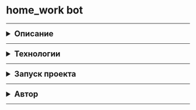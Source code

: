 # home_work bot
***
<details>
    <summary style="font-size: 16pt; font-weight: bold">Описание</summary>

Телеграм-бот, который с периодичностью в 10 минут обращается к API сервиса Яндекс.Домашка и проверяет статус отправленной на ревью домашней работы. 
При обновлении статуса анализирует ответ API и отправляет соответствующее сообщение в Telegram. 
Логирует свою работу и отправляет соответствующие уведомления в Telegram.
</details>

***
<details>
    <summary style="font-size: 16pt; font-weight: bold">Технологии</summary>

* Python 3.8.9
* python-telegram-bot 13.7

С полным списком технологий можно ознакомиться в файле ```requirements.txt```
</details>

***
<details>
    <summary style="font-size: 16pt; font-weight: bold">Запуск проекта</summary>

Клонировать репозиторий и перейти в него в командной строке:

```
git clone https://github.com/GhoulNEC/homework_bot.git
```

```
cd homework_bot
```

Создать и активировать виртуальное окружение:

```
python3 -m venv venv
```

```
source venv/bin/activate
```

```
python3 -m pip install --upgrade pip
```

Установить зависимости из файла requirements.txt:

```
pip install -r requirements.txt
```

Создать и заполнить файл ```.env``` по шаблону:
```
PRACTICUM_TOKEN={practicum_token}
TG_TOKEN={telegram_token}
TG_CHAT_ID={chat_id}
```

Запустить проект:

```
python3 homework.py
```
</details>

***
<details>
    <summary style="font-size: 16pt; font-weight: bold">Автор</summary>

[Роман Евстафьев](https://github.com/GhoulNEC)
</details>

***
